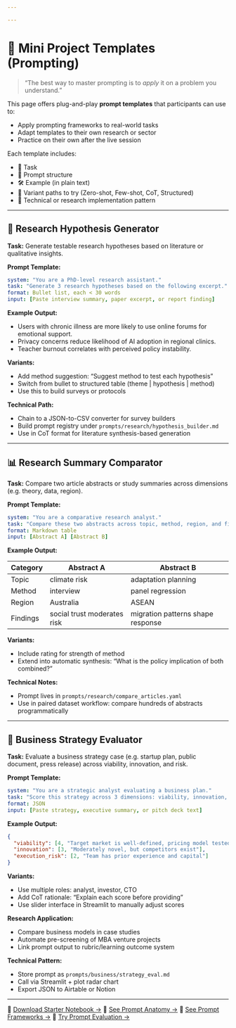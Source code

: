 ```yaml
---

---
```


# 🧪 Mini Project Templates (Prompting)

> “The best way to master prompting is to *apply* it on a problem you understand.”

This page offers plug-and-play **prompt templates** that participants can use to:

- Apply prompting frameworks to real-world tasks
- Adapt templates to their own research or sector
- Practice on their own after the live session

Each template includes:

- 🧠 Task
- 🧱 Prompt structure
- 🛠️ Example (in plain text)
- 🔁 Variant paths to try (Zero-shot, Few-shot, CoT, Structured)
- 🔬 Technical or research implementation pattern

---

## 🧠 Research Hypothesis Generator

**Task:** Generate testable research hypotheses based on literature or qualitative insights.

**Prompt Template:**

```yaml
system: "You are a PhD-level research assistant."
task: "Generate 3 research hypotheses based on the following excerpt."
format: Bullet list, each < 30 words
input: [Paste interview summary, paper excerpt, or report finding]
```

**Example Output:**

- Users with chronic illness are more likely to use online forums for emotional support.
- Privacy concerns reduce likelihood of AI adoption in regional clinics.
- Teacher burnout correlates with perceived policy instability.

**Variants:**

- Add method suggestion: “Suggest method to test each hypothesis”
- Switch from bullet to structured table (theme | hypothesis | method)
- Use this to build surveys or protocols

**Technical Path:**

- Chain to a JSON-to-CSV converter for survey builders
- Build prompt registry under `prompts/research/hypothesis_builder.md`
- Use in CoT format for literature synthesis-based generation

---

## 📊 Research Summary Comparator

**Task:** Compare two article abstracts or study summaries across dimensions (e.g. theory, data, region).

**Prompt Template:**

```yaml
system: "You are a comparative research analyst."
task: "Compare these two abstracts across topic, method, region, and findings."
format: Markdown table
input: [Abstract A] [Abstract B]
```

**Example Output:**

| Category | Abstract A                  | Abstract B                        |
| -------- | --------------------------- | --------------------------------- |
| Topic    | climate risk                | adaptation planning               |
| Method   | interview                   | panel regression                  |
| Region   | Australia                   | ASEAN                             |
| Findings | social trust moderates risk | migration patterns shape response |

**Variants:**

- Include rating for strength of method
- Extend into automatic synthesis: “What is the policy implication of both combined?”

**Technical Notes:**

- Prompt lives in `prompts/research/compare_articles.yaml`
- Use in paired dataset workflow: compare hundreds of abstracts programmatically

---

## 💼 Business Strategy Evaluator

**Task:** Evaluate a business strategy case (e.g. startup plan, public document, press release) across viability, innovation, and risk.

**Prompt Template:**

```yaml
system: "You are a strategic analyst evaluating a business plan."
task: "Score this strategy across 3 dimensions: viability, innovation, execution risk."
format: JSON
input: [Paste strategy, executive summary, or pitch deck text]
```

**Example Output:**

```json
{
  "viability": [4, "Target market is well-defined, pricing model tested"],
  "innovation": [3, "Moderately novel, but competitors exist"],
  "execution_risk": [2, "Team has prior experience and capital"]
}
```

**Variants:**

- Use multiple roles: analyst, investor, CTO
- Add CoT rationale: “Explain each score before providing”
- Use slider interface in Streamlit to manually adjust scores

**Research Application:**

- Compare business models in case studies
- Automate pre-screening of MBA venture projects
- Link prompt output to rubric/learning outcome system

**Technical Pattern:**

- Store prompt as `prompts/business/strategy_eval.md`
- Call via Streamlit + plot radar chart
- Export JSON to Airtable or Notion

---

📎 [Download Starter Notebook →](link) 📎 [See Prompt Anatomy →](prompt_anatomy.md) 📎 [See Prompt Frameworks →](prompt_frameworks.md) 📎 [Try Prompt Evaluation →](prompt_evaluation.md)

